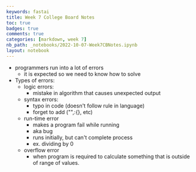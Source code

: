 ```yaml
---
keywords: fastai
title: Week 7 College Board Notes
toc: true 
badges: true
comments: true 
categories: [markdown, week 7]
nb_path: _notebooks/2022-10-07-Week7CBNotes.ipynb
layout: notebook
---
```


<!--
#################################################
### THIS FILE WAS AUTOGENERATED! DO NOT EDIT! ###
#################################################
# file to edit: _notebooks/2022-10-07-Week7CBNotes.ipynb
-->

<div class="container" id="notebook-container">
        
<div class="cell border-box-sizing text_cell rendered"><div class="inner_cell">
<div class="text_cell_render border-box-sizing rendered_html">
<ul>
<li>programmers run into a lot of errors<ul>
<li>it is expected so we need to know how to solve</li>
</ul>
</li>
<li>Types of errors:<ul>
<li>logic errors:<ul>
<li>mistake in algorithm that causes unexpected output</li>
</ul>
</li>
<li>syntax errors:<ul>
<li>typo in code (doesn't follow rule in language)</li>
<li>forget to add ("",:{}, etc)</li>
</ul>
</li>
<li>run-time error<ul>
<li>makes a program fail while running</li>
<li>aka bug</li>
<li>runs initially, but can't complete process</li>
<li>ex. dividing by 0</li>
</ul>
</li>
<li>overflow error<ul>
<li>when program is required to calculate something that is outside of range of values.</li>
</ul>
</li>
</ul>
</li>
</ul>

</div>
</div>
</div>
</div>
 

